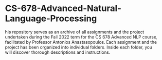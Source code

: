 # CS-678-Advanced-Natural-Language-Processing
his repository serves as an archive of all assignments and the project undertaken during the Fall 2022 term for the CS 678 Advanced NLP course, facilitated by Professor Antonios Anastasopoulos. Each assignment and the project has been organized into individual folders. Inside each folder, you will discover thorough descriptions and instructions.
